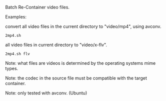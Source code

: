 Batch Re-Container video files.

Examples:

convert all video files in the current directory to "video/mp4", using avconv.
```
2mp4.sh
```
all video files in current directory to "video/x-flv".
```
2mp4.sh flv
```
Note: what files are videos is determined by the operating systems mime types.

Note: the codec in the source file must be compatible with the target container.

Note: only tested with avconv. (Ubuntu)
